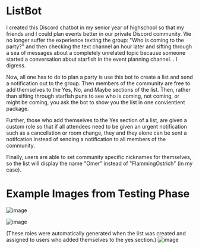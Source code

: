 # ListBot

I created this Discord chatbot in my senior year of highschool so that my friends and I could plan events better in our private Discord community. We no longer suffer the experience texting the group: "Who is coming to the party?" and then checking the text channel an hour later and sifting through a sea of messages about a completely unrelated topic because someone started a conversation about starfish in the event planning channel... I digress. 

Now, all one has to do to plan a party is use this bot to create a list and send a notification out to the group. Then members of the community are free to add themselves to the Yes, No, and Maybe sections of the list. Then, rather than sifting through starfish puns to see who is coming, not coming, or might be coming, you ask the bot to show you the list in one convientient package.

Further, those who add themselves to the Yes section of a list, are given a custom role so that if all attendees need to be given an urgent notification such as a cancellation or room change, they and they alone can be sent a notifcation instead of sending a notification to all members of the community.

Finally, users are able to set community specific nicknames for themselves, so the list will display the name "Omer" instead of "FlammingOstrich" (in my case).


# Example Images from Testing Phase
![image](https://user-images.githubusercontent.com/39203620/194157009-6a744c63-85ba-4e34-98ba-469be89d77a6.png)

![image](https://user-images.githubusercontent.com/39203620/194157257-ab8586f1-89a2-4964-be81-87e9a9017e51.png)

(These roles were automatically generated when the list was created and assigned to users who added themselves to the yes section.)
![image](https://user-images.githubusercontent.com/39203620/194157639-c75757d3-3939-4ba2-977f-eb184aaf559d.png)

